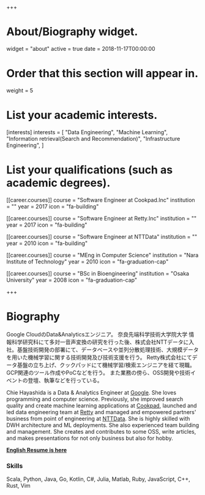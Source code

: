 +++
# About/Biography widget.
widget = "about"
active = true
date = 2018-11-17T00:00:00

# Order that this section will appear in.
weight = 5

# List your academic interests.
[interests]
  interests = [
    "Data Engineering",
    "Machine Learning",
    "Information retrieval(Search and Recommendation)",
    "Infrastructure Engineering",
  ]

# List your qualifications (such as academic degrees).

[[career.courses]]
  course = "Software Engineer at Cookpad.Inc"
  institution = ""
  year = 2017
  icon = "fa-building"

[[career.courses]]
  course = "Software Engineer at Retty.Inc"
  institution = ""
  year = 2017
  icon = "fa-building"

[[career.courses]]
  course = "Software Engineer at NTTData"
  institution = ""
  year = 2010
  icon = "fa-building"

[[career.courses]]
  course = "MEng in Computer Science"
  institution = "Nara Institute of Technology"
  year = 2010
  icon = "fa-graduation-cap"

[[career.courses]]
  course = "BSc in Bioengineering"
  institution = "Osaka University"
  year = 2008
  icon = "fa-graduation-cap"
 
+++

# Biography

Google CloudのData&Analyticsエンジニア。
奈良先端科学技術大学院大学 情報科学研究科にて多対一音声変換の研究を行った後、株式会社NTTデータに入社。基盤技術開発の部署にて、データベースや並列分散処理技術、大規模データを用いた機械学習に関する技術開発及び技術支援を行う。
Retty株式会社にてデータ基盤の立ち上げ、クックパッドにて機械学習/検索エンジニアを経て現職。
GCP関連のツール作成やPoCなどを行う。
また業務の傍ら、OSS開発や技術イベントの登壇、執筆などを行っている。

Chie Hayashida is a Data & Analytics Engineer at [Google](https://about.google/). She loves programming and computer science. Previously, she improved search quality and create machine learning applications at [Cookpad](https://cookpad.com/), launched and led data engineering team at [Retty](https://retty.me/) and managed and empowered partners' business from point of engineering at [NTTData](https://www.nttdata.com/). She is highly skilled with DWH architecture and ML deployments. She also experienced team building and management. She creates and contributes to some OSS, write articles, and makes presentations for not only business but also for hobby.

**[English Resume is here](https://chie8842.github.io/aboutme/pdf/gresume.pdf)**

### Skills

Scala, Python, Java, Go, Kotlin, C#, Julia, Matlab, Ruby, JavaScript, C++, Rust, Vim
